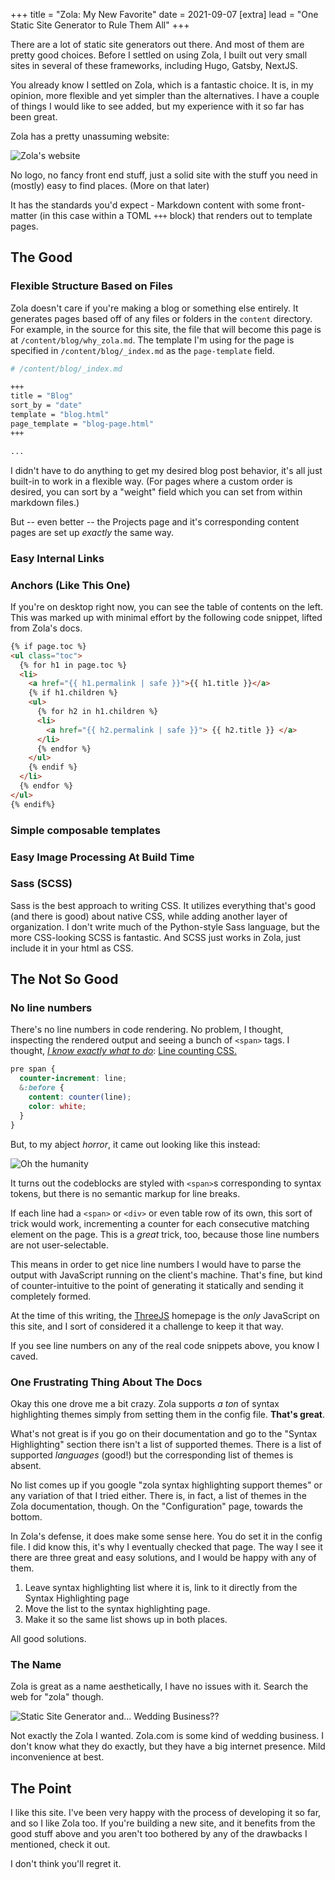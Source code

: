 +++
title = "Zola: My New Favorite"
date = 2021-09-07
[extra]
lead = "One Static Site Generator to Rule Them All"
+++

There are a lot of static site generators out there. And most of them are pretty
good choices. Before I settled on using Zola, I built out very small sites in
several of these frameworks, including Hugo, Gatsby, NextJS.

You already know I settled on Zola, which is a fantastic choice.
It is, in my opinion, more flexible and yet simpler than the alternatives.
I have a couple of things I would like to see added, but my experience with it
so far has been great.

<!-- more -->

Zola has a pretty unassuming website:

![Zola's website](./zola-site.png)

No logo, no fancy front end stuff, just a solid site with the stuff you need in
(mostly) easy to find places. (More on that later)

It has the standards you'd expect - Markdown content with some front-matter
(in this case within a TOML `+++` block)
that renders out to template pages.

## The Good

### Flexible Structure Based on Files

Zola doesn't care if you're making a blog or something else entirely.
It generates pages based off of any files or folders in the `content` directory.
For example, in the source for this site, the file
that will become this page is at `/content/blog/why_zola.md`.
The template I'm using for the page is specified in `/content/blog/_index.md` as the
`page-template` field.

```bash
# /content/blog/_index.md

+++
title = "Blog"
sort_by = "date"
template = "blog.html"
page_template = "blog-page.html"
+++

...
```

I didn't have to do anything to get my desired blog post behavior, it's all
just built-in to work in a flexible way.
(For pages where a custom order is desired, you can sort by a "weight" field
which you can set from within markdown files.)

But -- even better -- the Projects page and it's corresponding content pages are
set up _exactly_ the same way.

### Easy Internal Links

### Anchors (Like This One)

If you're on desktop right now, you can see the table of contents on the left.
This was marked up with minimal effort by the following code snippet, lifted
from Zola's docs.

```html
{% if page.toc %}
<ul class="toc">
  {% for h1 in page.toc %}
  <li>
    <a href="{{ h1.permalink | safe }}">{{ h1.title }}</a>
    {% if h1.children %}
    <ul>
      {% for h2 in h1.children %}
      <li>
        <a href="{{ h2.permalink | safe }}"> {{ h2.title }} </a>
      </li>
      {% endfor %}
    </ul>
    {% endif %}
  </li>
  {% endfor %}
</ul>
{% endif%}
```

### Simple composable templates

### Easy Image Processing At Build Time

### Sass (SCSS)

Sass is the best approach to writing CSS. It utilizes everything that's good
(and there is good) about native CSS, while adding another layer of organization.
I don't write much of the Python-style Sass language, but the more CSS-looking
SCSS is fantastic. And SCSS just works in Zola, just include it in your html as
CSS.

## The Not So Good

### No line numbers

There's no line numbers in code rendering. No problem, I thought, inspecting
the rendered output and seeing a bunch of `<span>` tags.
I thought, [_I know exactly what to do_](https://css-tricks.com/):
[Line counting CSS.](https://css-tricks.com/almanac/properties/c/counter-increment/)

```scss
pre span {
  counter-increment: line;
  &:before {
    content: counter(line);
    color: white;
  }
}
```

But, to my abject _horror_, it came out looking like this instead:

![Oh the humanity](./messed-up-line-numbers.png)

It turns out the codeblocks are styled with `<span>`s corresponding to syntax tokens, but
there is no semantic markup for line breaks.

If each line had a `<span>` or `<div>` or even table row of its own,
this sort of trick would work,
incrementing a counter for each consecutive matching element on the page.
This is a _great_ trick, too, because those line numbers are not user-selectable.

This means in order to get nice line numbers I would have to parse the output
with JavaScript running on the client's machine.
That's fine, but kind of counter-intuitive to the point of generating it statically
and sending it completely formed.

At the time of this writing, the [ThreeJS](https://threejs.org/) homepage is the _only_ JavaScript on
this site, and I sort of considered it a challenge to keep it that way.

If you see line numbers on any of the real code snippets above, you know I caved.

### One Frustrating Thing About The Docs

Okay this one drove me a bit crazy. Zola supports _a ton_ of syntax highlighting
themes simply from setting them in the config file. **That's great**.

What's not great is if you go on their documentation and go to the "Syntax Highlighting"
section there isn't a list of supported themes. There is a list of supported _languages_
(good!) but the corresponding list of themes is absent.

No list comes up if you google "zola syntax highlighting support themes" or any
variation of that I tried either.
There is, in fact, a list of themes in the Zola documentation, though.
On the "Configuration" page, towards the bottom.

In Zola's defense, it does make some sense here.
You do set it in the config file.
I did know this, it's why I eventually checked that page.
The way I see it there are three great and easy solutions, and I would be happy with any of them.

1. Leave syntax highlighting list where it is, link to it directly from the Syntax Highlighting page
2. Move the list to the syntax highlighting page.
3. Make it so the same list shows up in both places.

All good solutions.

### The Name

Zola is great as a name aesthetically, I have no issues with it.
Search the web for "zola" though.

![Static Site Generator and... Wedding Business??](./zola-search-results.png)

Not exactly the Zola I wanted.
Zola.com is some kind of wedding business.
I don't know what they do exactly, but they have a big internet presence.
Mild inconvenience at best.

## The Point

I like this site.
I've been very happy with the process of developing it so far,
and so I like Zola too.
If you're building a new site, and it benefits from the good stuff above and
you aren't too bothered by any of the drawbacks I mentioned, check it out.

I don't think you'll regret it.
